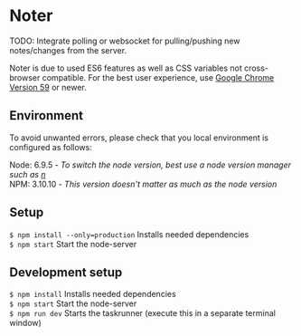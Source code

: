 # Noter

TODO: Integrate polling or websocket for pulling/pushing new notes/changes from the server.

Noter is due to used ES6 features as well as CSS variables not cross-browser compatible. For the best user experience, use [Google Chrome Version 59](https://www.google.de/chrome/browser/desktop/index.html?brand=CHBD&gclid=EAIaIQobChMIxemG2ZLR1AIVBDPTCh1aYASTEAAYASAAEgK3M_D_BwE) or newer.

## Environment

To avoid unwanted errors, please check that you local environment is configured as follows:

Node: 6.9.5 - *To switch the node version, best use a node version manager such as [n](https://www.npmjs.com/package/n)*<br>
NPM: 3.10.10 - *This version doesn't matter as much as the node version*

## Setup

`$ npm install --only=production` Installs needed dependencies<br>
`$ npm start` Start the node-server

## Development setup

`$ npm install` Installs needed dependencies<br>
`$ npm start` Start the node-server<br>
`$ npm run dev` Starts the taskrunner (execute this in a separate terminal window)
